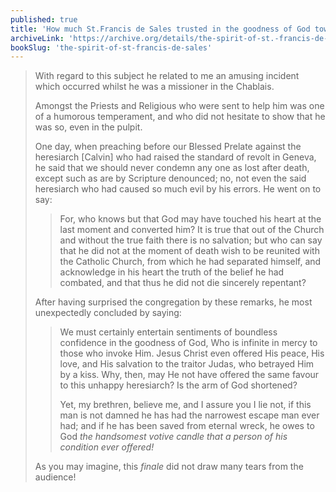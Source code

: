 ```yaml
---
published: true
title: 'How much St.Francis de Sales trusted in the goodness of God towards sinners'
archiveLink: 'https://archive.org/details/the-spirit-of-st.-francis-de-sales/page/120?view=theater'
bookSlug: 'the-spirit-of-st-francis-de-sales'
---
```


> With regard to this subject he related to me an amusing incident which occurred whilst he was a missioner in the Chablais.
> 
> Amongst the Priests and Religious who were sent to help him was one of a humorous temperament, and who did not hesitate to show that he was so, even in the pulpit.
> 
> One day, when preaching before our Blessed Prelate against the heresiarch [Calvin] who had raised the standard of revolt in Geneva, he said that we should never condemn any one as lost after death, except such as are by Scripture denounced; no, not even the said heresiarch who had caused so much evil by his errors. He went on to say:
> 
>> For, who knows but that God may have touched his heart at the last moment and converted him? It is true that out of the Church and without the true faith there is no salvation; but who can say that he did not at the moment of death wish to be reunited with the Catholic Church, from which he had separated himself, and acknowledge in his heart the truth of the belief he had combated, and that thus he did not die sincerely repentant?
> 
> After having surprised the congregation by these remarks, he most unexpectedly concluded by saying:
> 
>> We must certainly entertain sentiments of boundless confidence in the goodness of God, Who is infinite in mercy to those who invoke Him. Jesus Christ even offered His peace, His love, and His salvation to the traitor Judas, who betrayed Him by a kiss. Why, then, may He not have offered the same favour to this unhappy heresiarch? Is the arm of God shortened?
>> 
>> Yet, my brethren, believe me, and I assure you I lie not, if this man is not damned he has had the narrowest escape man ever had; and if he has been saved from eternal wreck, he owes to God *the handsomest votive candle that a person of his condition ever offered!*
> 
> As you may imagine, this *finale* did not draw many tears from the audience!
